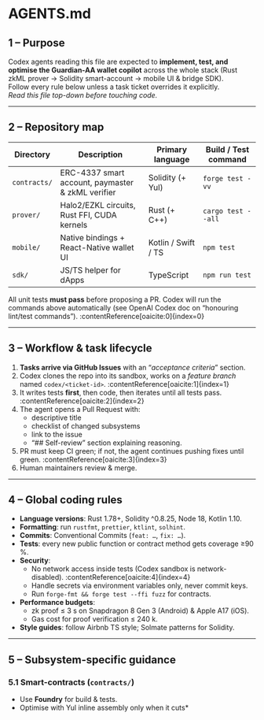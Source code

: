 # AGENTS.md
## 1 – Purpose
Codex agents reading this file are expected to **implement, test, and optimise the Guardian-AA wallet copilot** across the whole stack (Rust zkML prover → Solidity smart-account → mobile UI & bridge SDK).  
Follow every rule below unless a task ticket overrides it explicitly.  
_Read this file top-down before touching code._

---

## 2 – Repository map
| Directory | Description | Primary language | Build / Test command |
|-----------|-------------|------------------|----------------------|
| `contracts/` | ERC-4337 smart account, paymaster & zkML verifier | Solidity (+ Yul) | `forge test -vv` |
| `prover/` | Halo2/EZKL circuits, Rust FFI, CUDA kernels | Rust (+ C++) | `cargo test --all` |
| `mobile/` | Native bindings + React-Native wallet UI | Kotlin / Swift / TS | `npm test` |
| `sdk/` | JS/TS helper for dApps | TypeScript | `npm run test` |

All unit tests **must pass** before proposing a PR. Codex will run the commands above automatically (see OpenAI Codex doc on “honouring lint/test commands”). :contentReference[oaicite:0]{index=0}

---

## 3 – Workflow & task lifecycle
1. **Tasks arrive via GitHub Issues** with an “_acceptance criteria_” section.  
2. Codex clones the repo into its sandbox, works on a *feature branch* named `codex/<ticket-id>`. :contentReference[oaicite:1]{index=1}  
3. It writes tests **first**, then code, then iterates until all tests pass. :contentReference[oaicite:2]{index=2}  
4. The agent opens a Pull Request with:  
   * descriptive title  
   * checklist of changed subsystems  
   * link to the issue  
   * “## Self-review” section explaining reasoning.  
5. PR must keep CI green; if not, the agent continues pushing fixes until green. :contentReference[oaicite:3]{index=3}  
6. Human maintainers review & merge.

---

## 4 – Global coding rules
* **Language versions**: Rust 1.78+, Solidity ^0.8.25, Node 18, Kotlin 1.10.  
* **Formatting**: run `rustfmt`, `prettier`, `ktlint`, `solhint`.  
* **Commits**: Conventional Commits (`feat: …`, `fix: …`).  
* **Tests**: every new public function or contract method gets coverage ≥90 %.  
* **Security**:  
  * No network access inside tests (Codex sandbox is network-disabled). :contentReference[oaicite:4]{index=4}  
  * Handle secrets via environment variables only, never commit keys.  
  * Run `forge-fmt && forge test --ffi fuzz` for contracts.  
* **Performance budgets**:  
  * zk proof ≤ 3 s on Snapdragon 8 Gen 3 (Android) & Apple A17 (iOS).  
  * Gas cost for proof verification ≤ 240 k.  
* **Style guides**: follow Airbnb TS style; Solmate patterns for Solidity.

---

## 5 – Subsystem-specific guidance
### 5.1 Smart-contracts (`contracts/`)
* Use **Foundry** for build & tests.  
* Optimise with Yul inline assembly only when it cuts*
